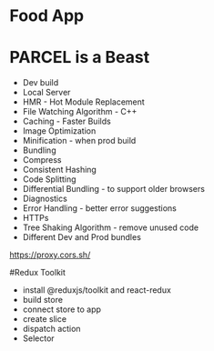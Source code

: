 # Food App

# PARCEL is a Beast

- Dev build
- Local Server
- HMR - Hot Module Replacement
- File Watching Algorithm - C++
- Caching - Faster Builds
- Image Optimization
- Minification - when prod build
- Bundling
- Compress
- Consistent Hashing
- Code Splitting
- Differential Bundling - to support older browsers
- Diagnostics
- Error Handling - better error suggestions
- HTTPs
- Tree Shaking Algorithm - remove unused code
- Different Dev and Prod bundles

https://proxy.cors.sh/

#Redux Toolkit

- install @reduxjs/toolkit and react-redux
- build store
- connect store to app
- create slice
- dispatch action
- Selector
